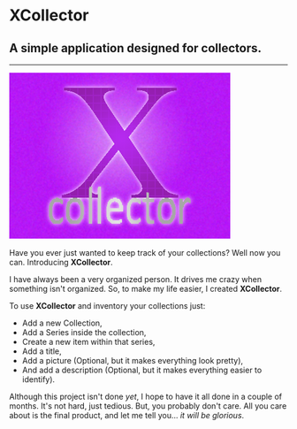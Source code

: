 # XCollector
## A simple application designed for collectors.

***

![Splash](assets/splash.png)

Have you ever just wanted to keep track of your collections? Well now you can. Introducing __XCollector__.

I have always been a very organized person. It drives me crazy when something isn't organized. So, to make my life easier, I created __XCollector__.

To use __XCollector__ and inventory your collections just:

* Add a new Collection,
* Add a Series inside the collection,
* Create a new item within that series,
* Add a title,
* Add a picture (Optional, but it makes everything look pretty),
* And add a description (Optional, but it makes everything easier to identify).

Although this project isn't done _yet_, I hope to have it all done in a couple of months. It's not hard, just tedious. But, you probably don't care. All you care about is the final product, and let me tell you... _it will be glorious_.